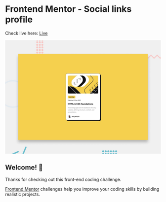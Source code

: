 # Frontend Mentor - Social links profile

Check live here: [Live](https://frontend-mentor-challenges-01.vercel.app/)

![Design preview for the Social links profile coding challenge](./preview.jpg)

## Welcome! 👋

Thanks for checking out this front-end coding challenge.

[Frontend Mentor](https://www.frontendmentor.io) challenges help you improve your coding skills by building realistic projects.
